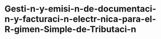 # Gesti-n-y-emisi-n-de-documentaci-n-y-facturaci-n-electr-nica-para-el-R-gimen-Simple-de-Tributaci-n